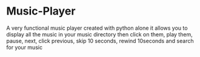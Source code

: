 # Music-Player
A very functional music player created with python alone
it allows you to display all the music in your music directory
then click on them, play them, pause, next, click previous, skip 10 seconds, rewind 10seconds and search for your music

